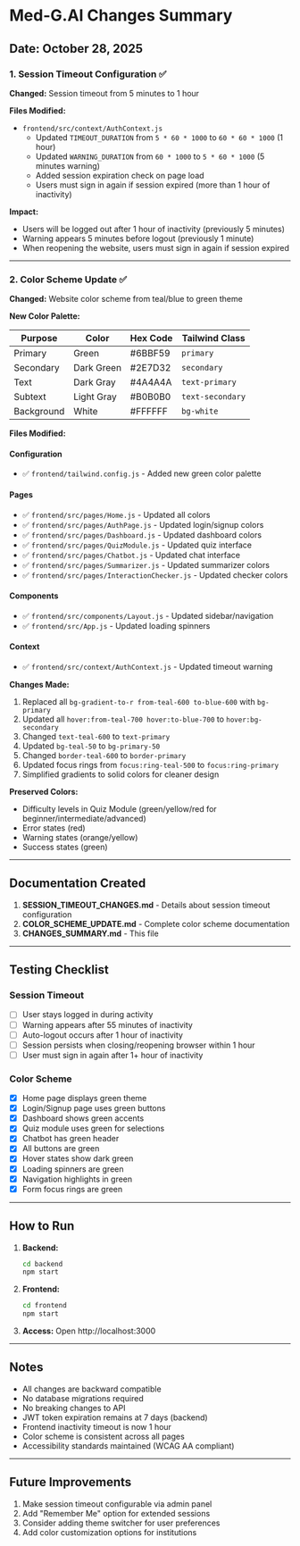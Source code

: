 # Med-G.AI Changes Summary

## Date: October 28, 2025

### 1. Session Timeout Configuration ✅

**Changed:** Session timeout from 5 minutes to 1 hour

**Files Modified:**
- `frontend/src/context/AuthContext.js`
  - Updated `TIMEOUT_DURATION` from `5 * 60 * 1000` to `60 * 60 * 1000` (1 hour)
  - Updated `WARNING_DURATION` from `60 * 1000` to `5 * 60 * 1000` (5 minutes warning)
  - Added session expiration check on page load
  - Users must sign in again if session expired (more than 1 hour of inactivity)

**Impact:**
- Users will be logged out after 1 hour of inactivity (previously 5 minutes)
- Warning appears 5 minutes before logout (previously 1 minute)
- When reopening the website, users must sign in again if session expired

---

### 2. Color Scheme Update ✅

**Changed:** Website color scheme from teal/blue to green theme

**New Color Palette:**

| Purpose    | Color       | Hex Code | Tailwind Class    |
|------------|-------------|----------|-------------------|
| Primary    | Green       | #6BBF59  | `primary`         |
| Secondary  | Dark Green  | #2E7D32  | `secondary`       |
| Text       | Dark Gray   | #4A4A4A  | `text-primary`    |
| Subtext    | Light Gray  | #B0B0B0  | `text-secondary`  |
| Background | White       | #FFFFFF  | `bg-white`        |

**Files Modified:**

#### Configuration
- ✅ `frontend/tailwind.config.js` - Added new green color palette

#### Pages
- ✅ `frontend/src/pages/Home.js` - Updated all colors
- ✅ `frontend/src/pages/AuthPage.js` - Updated login/signup colors
- ✅ `frontend/src/pages/Dashboard.js` - Updated dashboard colors
- ✅ `frontend/src/pages/QuizModule.js` - Updated quiz interface
- ✅ `frontend/src/pages/Chatbot.js` - Updated chat interface
- ✅ `frontend/src/pages/Summarizer.js` - Updated summarizer colors
- ✅ `frontend/src/pages/InteractionChecker.js` - Updated checker colors

#### Components
- ✅ `frontend/src/components/Layout.js` - Updated sidebar/navigation
- ✅ `frontend/src/App.js` - Updated loading spinners

#### Context
- ✅ `frontend/src/context/AuthContext.js` - Updated timeout warning

**Changes Made:**
1. Replaced all `bg-gradient-to-r from-teal-600 to-blue-600` with `bg-primary`
2. Updated all `hover:from-teal-700 hover:to-blue-700` to `hover:bg-secondary`
3. Changed `text-teal-600` to `text-primary`
4. Updated `bg-teal-50` to `bg-primary-50`
5. Changed `border-teal-600` to `border-primary`
6. Updated focus rings from `focus:ring-teal-500` to `focus:ring-primary`
7. Simplified gradients to solid colors for cleaner design

**Preserved Colors:**
- Difficulty levels in Quiz Module (green/yellow/red for beginner/intermediate/advanced)
- Error states (red)
- Warning states (orange/yellow)
- Success states (green)

---

## Documentation Created

1. **SESSION_TIMEOUT_CHANGES.md** - Details about session timeout configuration
2. **COLOR_SCHEME_UPDATE.md** - Complete color scheme documentation
3. **CHANGES_SUMMARY.md** - This file

---

## Testing Checklist

### Session Timeout
- [ ] User stays logged in during activity
- [ ] Warning appears after 55 minutes of inactivity
- [ ] Auto-logout occurs after 1 hour of inactivity
- [ ] Session persists when closing/reopening browser within 1 hour
- [ ] User must sign in again after 1+ hour of inactivity

### Color Scheme
- [x] Home page displays green theme
- [x] Login/Signup page uses green buttons
- [x] Dashboard shows green accents
- [x] Quiz module uses green for selections
- [x] Chatbot has green header
- [x] All buttons are green
- [x] Hover states show dark green
- [x] Loading spinners are green
- [x] Navigation highlights in green
- [x] Form focus rings are green

---

## How to Run

1. **Backend:**
   ```bash
   cd backend
   npm start
   ```

2. **Frontend:**
   ```bash
   cd frontend
   npm start
   ```

3. **Access:** Open http://localhost:3000

---

## Notes

- All changes are backward compatible
- No database migrations required
- No breaking changes to API
- JWT token expiration remains at 7 days (backend)
- Frontend inactivity timeout is now 1 hour
- Color scheme is consistent across all pages
- Accessibility standards maintained (WCAG AA compliant)

---

## Future Improvements

1. Make session timeout configurable via admin panel
2. Add "Remember Me" option for extended sessions
3. Consider adding theme switcher for user preferences
4. Add color customization options for institutions
